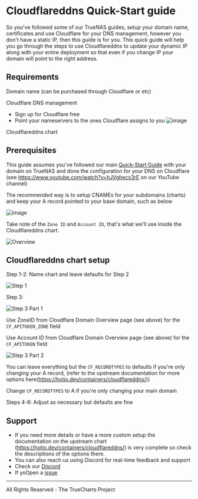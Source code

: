 # Cloudflareddns Quick-Start guide

So you've followed some of our TrueNAS guides, setup your domain name, certificates and use  Cloudflare for your DNS management, however you don't have a static IP, then this guide is for you. This quick guide will help you go through the steps to use Cloudflareddns to update your dynamic IP along with your entire deployment so that even if you change IP your domain will point to the right address. 

## Requirements

Domain name (can be purchased through Cloudflare or etc)

Cloudflare DNS management
 - Sign up for Cloudflare free
 - Point your nameservers to the ones Cloudflare assigns to you
  ![image](https://user-images.githubusercontent.com/89483932/179332161-e903e46e-ed8c-4b58-81fc-6fcadf1a9851.png)

Cloudflareddns chart

## Prerequisites

This guide assumes you've followed our main [Quick-Start Guide](https://truecharts.org/docs/manual/SCALE%20Apps/Quick-Start%20Guides/adding-letsencrypt) with your domain on TrueNAS and done the configuration for your DNS on Cloudflare (see https://www.youtube.com/watch?v=hJVghecs3rE on our YouTube channel)
 
The recommended way is to setup CNAMEs for your subdomains (charts) and keep your A record pointed to your base domain, such as below

![image](https://user-images.githubusercontent.com/89483932/179334653-316e462f-7bf7-4cda-a9dc-dd8842e76021.png)

Take note of the `Zone ID` and `Account ID`, that's what we'll use inside the Cloudflareddns chart.

![Overview](https://user-images.githubusercontent.com/89483932/179336819-64a32521-c64b-4ae6-8d5d-225b7342b786.png)


## Cloudflareddns chart setup

Step 1-2: Name chart and leave defaults for Step 2 

![Step 1](https://user-images.githubusercontent.com/89483932/179336761-2ce2da3a-cd75-43ba-befe-4c3775f04027.png)

Step 3: 

![Step 3 Part 1](https://user-images.githubusercontent.com/89483932/179336779-e2aa5273-8527-40f1-bc3c-3768931ea289.png)

Use ZoneID from Cloudflare Domain Overview page (see above) for the `CF_APITOKEN_ZONE` field

Use Account ID from Cloudflare Domain Overview page (see above) for the `CF_APITOKEN` field

![Step 3 Part 2](https://user-images.githubusercontent.com/89483932/179336787-338b1939-546c-42fa-86a2-afe89da91e8d.png)

You can leave everything but the `CF_RECORDTYPES` to defaults if you're only changing your A record, (refer to the upstream documentation for more options here(https://hotio.dev/containers/cloudflareddns/))

Change `CF_RECORDTYPES` to A if you're only changing your main domain

Steps 4-8: Adjust as necessary but defaults are fine

## Support

- If you need more details or have a more custom setup the documentation on the upstream chart (https://hotio.dev/containers/cloudflareddns/) is very complete so check the descriptions of the options there.
- You can also reach us using Discord for real-time feedback and support 
- Check our [Discord](https://discord.gg/tVsPTHWTtr)
- If yoOpen a [issue](https://github.com/truecharts/apps/issues/new/choose)

---

All Rights Reserved - The TrueCharts Project
